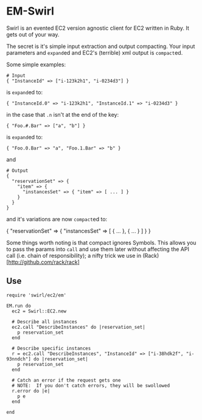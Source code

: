 EM-Swirl
=====

Swirl is an evented EC2 version agnostic client for EC2 written in Ruby. It gets
out of your way.

The secret is it's simple input extraction and output compacting.  Your
input parameters and `expand`ed and EC2's (terrible) xml output is
`compact`ed.


Some simple examples:

    # Input
    { "InstanceId" => ["i-123k2h1", "i-0234d3"] }

is `expand`ed to:

    { "InstanceId.0" => "i-123k2h1", "InstanceId.1" => "i-0234d3" }

in the case that `.n` isn't at the end of the key:

    { "Foo.#.Bar" => ["a", "b"] }

is `expand`ed to:

    { "Foo.0.Bar" => "a", "Foo.1.Bar" => "b" }

and

    # Output
    {
      "reservationSet" => {
        "item" => {
          "instancesSet" => { "item" => [ ... ] }
        }
      }
    }

and it's variations are now `compact`ed to:

  {
    "reservationSet" => {
      "instancesSet" => [ { ... }, { ... } ]
    }
  }


Some things worth noting is that compact ignores Symbols.  This
allows you to pass the params into `call` and use them later
without affecting the API call (i.e. chain of responsibility); a
nifty trick we use in (Rack)[http://github.com/rack/rack]

Use
---

    require 'swirl/ec2/em'

    EM.run do
      ec2 = Swirl::EC2.new

      # Describe all instances
      ec2.call "DescribeInstances" do |reservation_set|
        p reservation_set
      end

      # Describe specific instances
      r = ec2.call "DescribeInstances", "InstanceId" => ["i-38hdk2f", "i-93nndch"] do |reservation_set|
        p reservation_set 
      end

      # Catch an error if the request gets one
      # NOTE:  If you don't catch errors, they will be swollowed
      r.error do |e|
        p e
      end

    end
